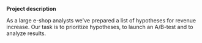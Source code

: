 **Project description**

As a large e-shop analysts we've prepared a list of hypotheses for revenue increase. Our task is to prioritize hypotheses, to launch an A/B-test and to analyze results.

